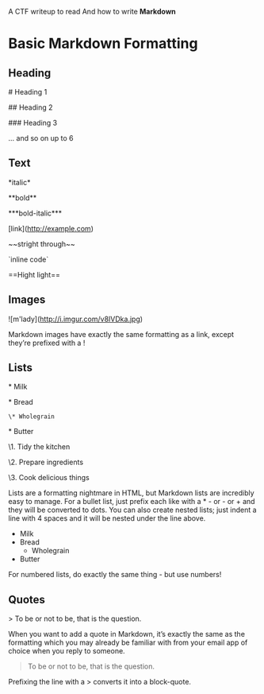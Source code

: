 A CTF writeup to read And how to write **Markdown**
# Basic Markdown Formatting
## Heading
  \# Heading 1
  
  \## Heading 2
  
  \### Heading 3
  
  ... and so on up to 6
 
## Text
  \*italic\*
  
  \*\*bold\**
  
  \*\*\*bold-italic\*\*\*
  
  \[link\](http://example.com)
  
  \~~stright through~~
  
  \`inline code\`
  
  \==Hight light==

## Images
  \!\[m'lady](http://i.imgur.com/v8IVDka.jpg)
  
  Markdown images have exactly the same formatting as a link, except they’re prefixed with a !
 
## Lists

\* Milk

\* Bread

    \* Wholegrain
    
\* Butter

\1. Tidy the kitchen

\2. Prepare ingredients  

\3. Cook delicious things  

Lists are a formatting nightmare in HTML, but Markdown lists are incredibly easy to manage. For a bullet list, just prefix each like with a * - or - or + and they will be converted to dots. You can also create nested lists; just indent a line with 4 spaces and it will be nested under the line above.

  * Milk
  * Bread
      * Wholegrain
  * Butter

For numbered lists, do exactly the same thing - but use numbers!

## Quotes

  \> To be or not to be, that is the question.

When you want to add a quote in Markdown, it’s exactly the same as the formatting which you may already be familiar with from your email app of choice when you reply to someone.

> To be or not to be, that is the question.

Prefixing the line with a > converts it into a block-quote.

